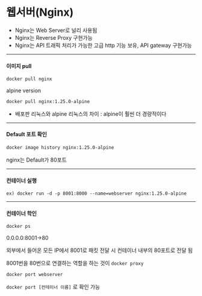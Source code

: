 # 웹서버(Nginx)

- Nginx는 Web Server로 널리 사용됨
- Nginx는 Reverse Proxy 구현가능
- Nginx는 API 트래픽 처리가 가능한 고급 http 기능 보유, API gateway 구현가능

---

#### 이미지 pull

```bash
docker pull nginx
```

alpine version

```bash
docker pull nginx:1.25.0-alpine
```

- 배포판 리눅스와 alpine 리눅스의 차이 : alpine이 훨씬 더 경량적이다

---

#### Default 포트 확인

```bash
docker image history nginx:1.25.0-alpine
```

nginx는 Default가 80포트

---

#### 컨테이너 실행

`ex) docker run -d -p 8001:8000 --name=webserver nginx:1.25.0-alpine`

---

#### 컨테이너 학인

```bash
docker ps
```

0.0.0.0:8001->80

외부에서 들어온 모든 IP에서 8001로 패킷 전달 시 컨테이너 내부의 80포트로 전달 됨

8001번을 80번으로 연결하는 역할을 하는 것이 `docker proxy`

```bash
docker port webserver
```

`docker port [컨테이너 이름]` 로 확인 가능
